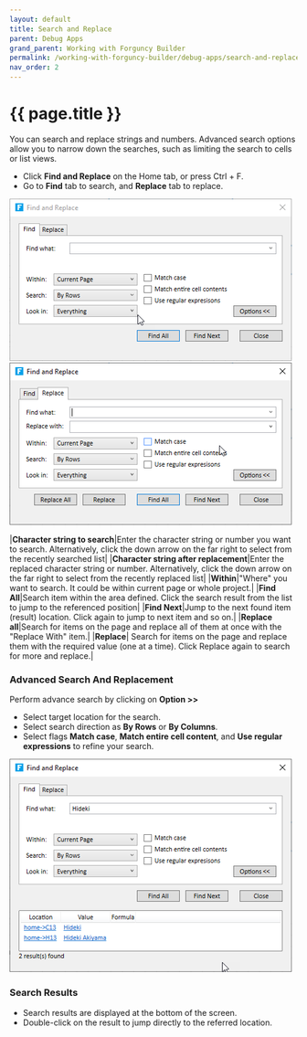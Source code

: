 ```yaml
---
layout: default
title: Search and Replace
parent: Debug Apps
grand_parent: Working with Forguncy Builder
permalink: /working-with-forguncy-builder/debug-apps/search-and-replace/
nav_order: 2
---
```


# {{ page.title }}

You can search and replace strings and numbers. Advanced search options allow you to narrow down the searches, such as limiting the search to cells or list views.
- Click **Find and Replace** on the Home tab, or press Ctrl + F.
- Go to **Find** tab to search, and **Replace** tab to replace.

![advance-search](/assets/images/product-images/advanced-search.png)
![advance-search](/assets/images/product-images/advanced-search%26replacement.png)


|**Character string to search**|Enter the character string or number you want to search. Alternatively, click the down arrow on the far right to select from the recently searched list|
|**Character string after replacement**|Enter the replaced character string or number. Alternatively, click the down arrow on the far right to select from the recently replaced list|
|**Within**|"Where" you want to search. It could be within current page or whole project.|
|**Find All**|Search item within the area defined. Click the search result from the list to jump to the referenced position|
|**Find Next**|Jump to the next found item (result) location. Click again to jump to next item and so on.|
|**Replace all**|Search for items on the page and replace all of them at once with the "Replace With" item.|
|**Replace**| Search for items on the page and replace them with the required value (one at a time). Click Replace again to search for more and replace.|

### Advanced Search And Replacement
Perform advance search by clicking on **Option >>**

- Select target location for the search.
- Select search direction as **By Rows** or **By Columns**.
- Select flags **Match case**, **Match entire cell content**, and **Use regular expressions** to refine your search. 

![Find-and-replace-search-results](/assets/images/product-images/Find-and-replace-search-results.png)

### Search Results

- Search results are displayed at the bottom of the screen.
- Double-click on the result to jump directly to the referred location.